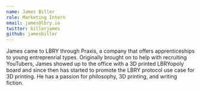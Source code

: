 ```yaml
---
name: James Biller
role: Marketing Intern
email: james@lbry.io
twitter: billerjames
github: jamesbiller
---
```

James came to LBRY through Praxis, a company that offers apprenticeships to young entreprenrial types. 
Originally brought on to help with recruiting YouTubers, James showed up to the office with a 3D printed LBRYopoly board and since then has started to promote the LBRY protocol use case for 3D printing.
He has a passion for philosophy, 3D printing, and writing fiction.
